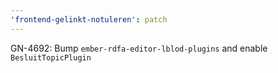 ```yaml
---
'frontend-gelinkt-notuleren': patch
---
```


GN-4692: Bump `ember-rdfa-editor-lblod-plugins` and enable `BesluitTopicPlugin`
